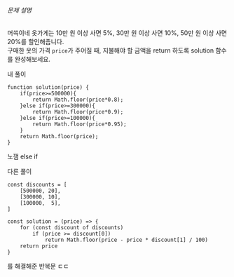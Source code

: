 ###### 문제 설명

머쓱이네 옷가게는 10만 원 이상 사면 5%, 30만 원 이상 사면 10%, 50만 원 이상 사면 20%를 할인해줍니다.  
구매한 옷의 가격 `price`가 주어질 때, 지불해야 할 금액을 return 하도록 solution 함수를 완성해보세요.

내 풀이
```JS
function solution(price) {
    if(price>=500000){
        return Math.floor(price*0.8);
    }else if(price>=300000){
        return Math.floor(price*0.9);
    }else if(price>=100000){
        return Math.floor(price*0.95);
    }
    return Math.floor(price);
}
```

노잼 else if

다른 풀이
```JS
const discounts = [
    [500000, 20],
    [300000, 10],
    [100000,  5],
]

const solution = (price) => {
    for (const discount of discounts)
        if (price >= discount[0])
            return Math.floor(price - price * discount[1] / 100)
    return price
}
```
를 해결해준 반복문 ㄷㄷ

